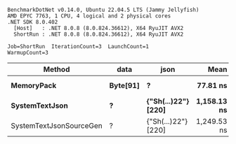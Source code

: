 ```

BenchmarkDotNet v0.14.0, Ubuntu 22.04.5 LTS (Jammy Jellyfish)
AMD EPYC 7763, 1 CPU, 4 logical and 2 physical cores
.NET SDK 8.0.402
  [Host]   : .NET 8.0.8 (8.0.824.36612), X64 RyuJIT AVX2
  ShortRun : .NET 8.0.8 (8.0.824.36612), X64 RyuJIT AVX2

Job=ShortRun  IterationCount=3  LaunchCount=1  
WarmupCount=3  

```
| Method                  | data     | json                | Mean        | Error     | StdDev   | Min         | Max         | Gen0   | Allocated |
|------------------------ |--------- |-------------------- |------------:|----------:|---------:|------------:|------------:|-------:|----------:|
| **MemoryPack**              | **Byte[91]** | **?**                   |    **77.81 ns** |  **4.222 ns** | **0.231 ns** |    **77.62 ns** |    **78.07 ns** | **0.0019** |     **168 B** |
| **SystemTextJson**          | **?**        | **{&quot;Sh(...)22&quot;} [220]** | **1,158.13 ns** | **45.901 ns** | **2.516 ns** | **1,155.39 ns** | **1,160.35 ns** | **0.0019** |     **168 B** |
| SystemTextJsonSourceGen | ?        | {&quot;Sh(...)22&quot;} [220] | 1,249.53 ns | 92.196 ns | 5.054 ns | 1,245.66 ns | 1,255.25 ns | 0.0019 |     168 B |
